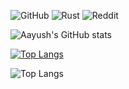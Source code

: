 ![GitHub](https://img.shields.io/badge/github-%23121011.svg?style=for-the-badge&logo=github&logoColor=white) ![Rust](https://img.shields.io/badge/rust-%23000000.svg?style=for-the-badge&logo=rust&logoColor=white)  ![Reddit](https://img.shields.io/badge/Reddit-%23FF4500.svg?style=for-the-badge&logo=Reddit&logoColor=white)


![Aayush's GitHub stats](https://github-readme-stats.vercel.app/api?username=aayushx402&show_icons=true&bg_color=00000000)

[![Top Langs](https://github-readme-stats.vercel.app/api/top-langs/?username=aayushx402&&bg_color=00000000)](https://github.com/aayushx402/github-readme-stats)

![Top Langs](https://github-readme-stats.vercel.app/api/top-langs/?username=aayushx402&layout=compact)


<!---
aayushx402/aayushx402 is a ✨ special ✨ repository because its `README.md` (this file) appears on your GitHub profile.
You can click the Preview link to take a look at your changes.
--->
